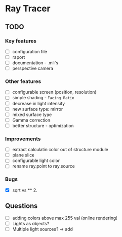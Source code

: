 # Ray Tracer

## TODO

### Key features
- [ ] configuration file
- [ ] raport
- [ ] documentation - .mli's
- [ ] perspective camera

### Other features
- [ ] configurable screen (position, resolution)
- [ ] simple shading - `Facing Ratio`
- [ ] decrease in light intensity
- [ ] new surface type: mirror
- [ ] mixed surface type 
- [ ] Gamma correction
- [ ] better structure - optimization 

### Improvements
- [ ] extract calculatin color out of structure module
- [ ] plane slice
- [ ] configurable light color
- [ ] rename ray.point to ray.source

### Bugs
- [x] sqrt vs ** 2.

## Questions
 - [ ] adding colors above max 255 val (online rendering)
 - [ ] Lights as objects?
 - [ ] Multiple light sources? -> add
